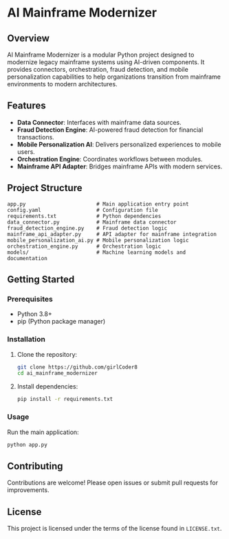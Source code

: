 # AI Mainframe Modernizer

## Overview

AI Mainframe Modernizer is a modular Python project designed to modernize legacy mainframe systems using AI-driven components. It provides connectors, orchestration, fraud detection, and mobile personalization capabilities to help organizations transition from mainframe environments to modern architectures.

## Features
- **Data Connector**: Interfaces with mainframe data sources.
- **Fraud Detection Engine**: AI-powered fraud detection for financial transactions.
- **Mobile Personalization AI**: Delivers personalized experiences to mobile users.
- **Orchestration Engine**: Coordinates workflows between modules.
- **Mainframe API Adapter**: Bridges mainframe APIs with modern services.

## Project Structure
```
app.py                       # Main application entry point
config.yaml                  # Configuration file
requirements.txt             # Python dependencies
data_connector.py            # Mainframe data connector
fraud_detection_engine.py    # Fraud detection logic
mainframe_api_adapter.py     # API adapter for mainframe integration
mobile_personalization_ai.py # Mobile personalization logic
orchestration_engine.py      # Orchestration logic
models/                      # Machine learning models and documentation
```

## Getting Started

### Prerequisites
- Python 3.8+
- pip (Python package manager)

### Installation
1. Clone the repository:
   ```bash
   git clone https://github.com/girlCoder8
   cd ai_mainframe_modernizer
   ```
2. Install dependencies:
   ```bash
   pip install -r requirements.txt
   ```

### Usage
Run the main application:
```bash
python app.py
```

## Contributing
Contributions are welcome! Please open issues or submit pull requests for improvements.

## License
This project is licensed under the terms of the license found in `LICENSE.txt`.
